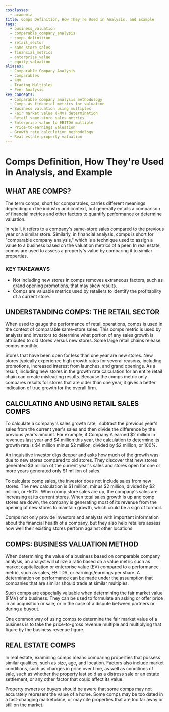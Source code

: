 ```yaml
---
cssclasses:
  - academia
title: Comps Definition, How They're Used in Analysis, and Example
tags:
  - business_valuation
  - comparable_company_analysis
  - comps_definition
  - retail_sector
  - same_store_sales
  - financial_metrics
  - enterprise_value
  - equity_valuation
aliases:
  - Comparable Company Analysis
  - Comparables
  - FMV
  - Trading Multiples
  - Peer Analysis
key_concepts:
  - Comparable company analysis methodology
  - Comps as financial metrics for valuation
  - Business valuation using multiples
  - Fair market value (FMV) determination
  - Retail same-store sales metrics
  - Enterprise value to EBITDA multiple
  - Price-to-earnings valuation
  - Growth rate calculation methodology
  - Real estate property valuation
---
```


# Comps Definition, How They're Used in Analysis, and Example
## WHAT ARE COMPS?

The term comps, short for comparables, carries different meanings depending on the industry and context, but generally entails a comparison of financial metrics and other factors to quantify performance or determine valuation.

In retail, it refers to a company's same-store sales compared to the previous year or a similar store. Similarly, in financial analysis, comps is short for "comparable company analysis," which is a technique used to assign a value to a business based on the valuation metrics of a peer. In real estate, comps are used to assess a property's value by comparing it to similar properties.

### KEY TAKEAWAYS

- Not including new stores in comps removes extraneous factors, such as grand opening promotions, that may skew results.
- Comps are valuable metrics used by retailers to identify the profitability of a current store.

## UNDERSTANDING COMPS: THE RETAIL SECTOR

When used to gauge the performance of retail operations, comps is used in the context of comparable same-store sales. This comps metric is used by analysts and investors to determine what portion of any sales growth is attributed to old stores versus new stores. Some large retail chains release comps monthly.

Stores that have been open for less than one year are new stores. New stores typically experience high growth rates for several reasons, including promotions, increased interest from launches, and grand openings. As a result, including new stores in the growth rate calculation for an entire retail chain can create misleading results. Because the comps metric only compares results for stores that are older than one year, it gives a better indication of true growth for the overall firm.

## CALCULATING AND USING RETAIL SALES COMPS

To calculate a company's sales growth rate,       subtract the previous year's sales from the current year's sales and then divide the difference by the previous year's amount. For example,  if Company A earned $2 million in revenues last year and $4 million this year,  the calculation to determine its growth rate is $4 million minus $2 million,  divided by $2 million,  or 100%.

An inquisitive investor digs deeper and asks how much of the growth was due to new stores compared to old stores. They discover that new stores generated $3 million of the current year's sales and stores open for one or more years generated only $1 million of sales.

To calculate comp sales,  the investor does not include sales from new stores. The new calculation is $1 million,       minus $2 million,  divided by $2 million,  or -50%. When comp store sales are up,  the company's sales are increasing at its current stores. When total sales growth is up and comp stores are down,  the company is generating most of its revenue from the opening of new stores to maintain growth,  which could be a sign of turmoil.

Comps not only provide investors and analysts with important information about the financial health of a company,  but they also help retailers assess how well their existing stores perform against other locations.

## COMPS: BUSINESS VALUATION METHOD

When determining the value of a business based on comparable company analysis,  an analyst will utilize a ratio based on a value metric such as market capitalization or enterprise value (EV) compared to a performance metric,  such as sales,  EBITDA,  or earnings/earnings per share. A determination on performance can be made under the assumption that companies that are similar should trade at similar multiples.

Such comps are especially valuable when determining the fair market value (FMV) of a business. They can be used to formulate an asking or offer price in an acquisition or sale,  or in the case of a dispute between partners or during a buyout.

One common way of using comps to determine the fair market value of a business is to take the price-to-gross revenue multiple and multiplying that figure by the business revenue figure.

## REAL ESTATE COMPS

In real estate,  examining comps means comparing properties that possess similar qualities,  such as size,  age,  and location. Factors also include market conditions,  such as changes in price over time,  as well as conditions of sale,  such as whether the property last sold as a distress sale or an estate settlement,  or any other factor that could affect its value.

Property owners or buyers should be aware that some comps may not accurately represent the value of a home. Some comps may be too dated in a fast-changing marketplace,  or may cite properties that are too far away or still on the market.
